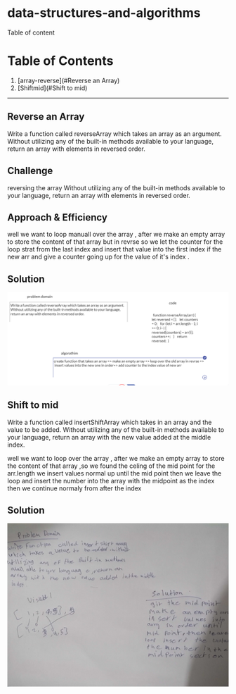 # data-structures-and-algorithms
Table of content 

# Table of Contents
1. [array-reverse](#Reverse an Array)
2. [Shiftmid](#Shift to mid)


____________________________________________

## Reverse an Array
<!-- Short summary or background information -->
Write a function called reverseArray which takes an array as an argument. Without utilizing any of the built-in methods available to your language, return an array with elements in reversed order.

## Challenge
<!-- Description of the challenge -->
reversing the array Without utilizing any of the built-in methods available to your language, return an array with elements in reversed order.

## Approach & Efficiency
<!-- What approach did you take? Why? What is the Big O space/time for this approach? -->
well we want to loop manuall over the array , after we make an empty array to store the content of that array but in revrse so we let the counter for the loop strat from the last index and insert that value into the first index if the new arr and give a counter going up for the value of it's index .
## Solution
<!-- Embedded whiteboard image -->
![image](assets/reverse.PNG)

## Shift to mid
<!-- Short summary or background information -->
Write a function called insertShiftArray which takes in an array and the value to be added. Without utilizing any of the built-in methods available to your language, return an array with the new value added at the middle index.


<!-- What approach did you take? Why? What is the Big O space/time for this approach? -->
well we want to loop  over the array , after we make an empty array to store the content of that array  ,so we found the celing of the mid point for the arr.length we insert values normal up until the mid point then we leave the loop and insert the number into the array with the midpoint as the index then we continue normaly from after the index
## Solution
<!-- Embedded whiteboard image -->
![image](assets/shiftMid.jpg)